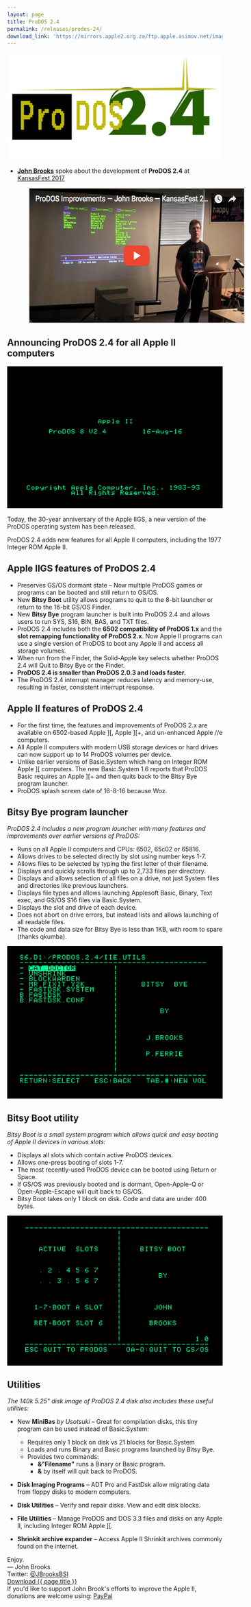 ```yaml
---
layout: page
title: ProDOS 2.4
permalink: /releases/prodos-24/
download_link: 'https://mirrors.apple2.org.za/ftp.apple.asimov.net/images/masters/prodos/ProDOS_2_4.dsk'
---
```


<img src="/pix/prodos_24_logo2.svg" onerror="this.onerror=null; this.src='/pix/prodos_24_logo.png'" />

<div class="vertical-spacer"></div>

* **<a href="/about/#johnbrooks">John Brooks</a>** spoke about the development of **ProDOS 2.4** at <a href="https://www.youtube.com/watch?v=Sm4D1wtWPck">KansasFest 2017</a>

<!-- iframe style="margin-left:50px; border:0.5px #dddddd solid;" src="http://www.youtube.com/embed/Sm4D1wtWPck" width="560" height="315" frameborder="0" allowfullscreen></iframe -->
<a href="https://www.youtube.com/watch?v=Sm4D1wtWPck"><img style="margin-left:50px; border:0.5px #dddddd solid; width:560px; height:315px;" src="/pix/prodos24/youtube_kansasfest_presentation.png" /></a>

<div class="vertical-spacer"></div>

## Announcing ProDOS 2.4 for all Apple II computers

<p><img src="/pix/prodos24/ProDOS-2.4-Splash.png"></p>

<p>Today, the 30-year anniversary of the Apple IIGS, a new version of the ProDOS operating system has been released.</p>

<p>ProDOS 2.4 adds new features for all Apple II computers, including the 1977 Integer ROM Apple II.</p>


<div class="vertical-spacer"></div>

## Apple IIGS features of ProDOS 2.4

* Preserves GS/OS dormant state – Now multiple ProDOS games or programs can be booted and still return to GS/OS.
* New **Bitsy Boot** utility allows programs to quit to the 8-bit launcher or return to the 16-bit GS/OS Finder.
* New **Bitsy Bye** program launcher is built into ProDOS 2.4 and allows users to run SYS, S16, BIN, BAS, and TXT files.
* ProDOS 2.4 includes both the **6502 compatibility of ProDOS 1.x** and the **slot remapping functionality of ProDOS 2.x**. Now Apple II programs can use a single version of ProDOS to boot any Apple II and access all storage volumes.
* When run from the Finder, the Solid-Apple key selects whether ProDOS 2.4 will Quit to Bitsy Bye or the Finder.
* **ProDOS 2.4 is smaller than ProDOS 2.0.3 and loads faster.**
* The ProDOS 2.4 interrupt manager reduces latency and memory-use, resulting in faster, consistent interrupt response.

<div class="vertical-spacer"></div>

## Apple II features of ProDOS 2.4

* For the first time, the features and improvements of ProDOS 2.x are available on 6502-based Apple ][, Apple ][+, and un-enhanced Apple //e computers.
* All Apple II computers with modern USB storage devices or hard drives can now support up to 14 ProDOS volumes per device.
* Unlike earlier versions of Basic.System which hang on Integer ROM Apple ][ computers. The new Basic.System 1.6 reports that ProDOS Basic requires an Apple ][+ and then quits back to the Bitsy Bye program launcher.
* ProDOS splash screen date of 16-8-16 because Woz.

<div class="vertical-spacer"></div>

## Bitsy Bye program launcher

<em>ProDOS 2.4 includes a new program launcher with many features and improvements over earlier versions of ProDOS:</em>

* Runs on all Apple II computers and CPUs: 6502, 65c02 or 65816.
* Allows drives to be selected directly by slot using number keys 1-7.
* Allows files to be selected by typing the first letter of their filename.
* Displays and quickly scrolls through up to 2,733 files per directory.
* Displays and allows selection of all files on a drive, not just System files and directories like previous launchers.
* Displays file types and allows launching Applesoft Basic, Binary, Text exec, and GS/OS S16 files via Basic.System.
* Displays the slot and drive of each device.
* Does not abort on drive errors, but instead lists and allows launching of all readable files.
* The code and data size for Bitsy Bye is less than 1KB, with room to spare (thanks qkumba).


<p><img src="/pix/prodos24/ProDOS-2.4-Bitsy-Bye.png"></p>

<div class="vertical-spacer"></div>

## Bitsy Boot utility

_Bitsy Boot is a small system program which allows quick and easy booting of Apple II devices in various slots:_

* Displays all slots which contain active ProDOS devices.
* Allows one-press booting of slots 1-7.
* The most recently-used ProDOS device can be booted using Return or Space.
* If GS/OS was previously booted and is dormant, Open-Apple-Q or Open-Apple-Escape will quit back to GS/OS.
* Bitsy Boot takes only 1 block on disk. Code and data are under 400 bytes.


<p><img src="/pix/prodos24/ProDOS-2.4-Bitsy-Boot.png"></p>

<div class="vertical-spacer"></div>

## Utilities

_The 140k 5.25" disk image of ProDOS 2.4 disk also includes these useful utilities:_


* New **MiniBas** _by Usotsuki_ – Great for compilation disks, this tiny program can be used instead of Basic.System:
  * Requires only 1 block on disk vs 21 blocks for Basic.System
  * Loads and runs Binary and Basic programs launched by Bitsy Bye.
  * Provides two commands:
    * <strong>&"Filename"</strong> runs a Binary or Basic program.
    * <strong>&</strong> by itself will quit back to ProDOS.

* **Disk Imaging Programs** – ADT Pro and FastDsk allow migrating data from floppy disks to modern computers.
* **Disk Utilities** – Verify and repair disks. View and edit disk blocks.
* **File Utilities** – Manage ProDOS and DOS 3.3 files and disks on any Apple II, including Integer ROM Apple ][.
* **Shrinkit archive expander** – Access Apple II Shrinkit archives commonly found on the internet.





<div class="vertical-spacer"></div>

<div style="width:100%">
Enjoy.
</div>

<div class="vertical-spacer"></div>

<div style="width:100%">
&mdash; John Brooks
</div>

<div class="vertical-spacer"></div>

<div style="width:100%">
Twitter: <a href="https://www.twitter.com/JBrooksBSI">@JBrooksBSI</a>
</div>

<div class="vertical-spacer"></div>

<div style="width:100%">
<a href="{{ page.download_link }}" class="btn btn-lg btn-secondary">Download {{ page.title }}</a></div>

<div class="vertical-spacer"></div>

<div style="width:100%">
If you'd like to support John Brook's efforts to improve the Apple II, donations are welcome using: <a href="https://www.paypal.me/JBrooksBSI">PayPal</a>
</div>
